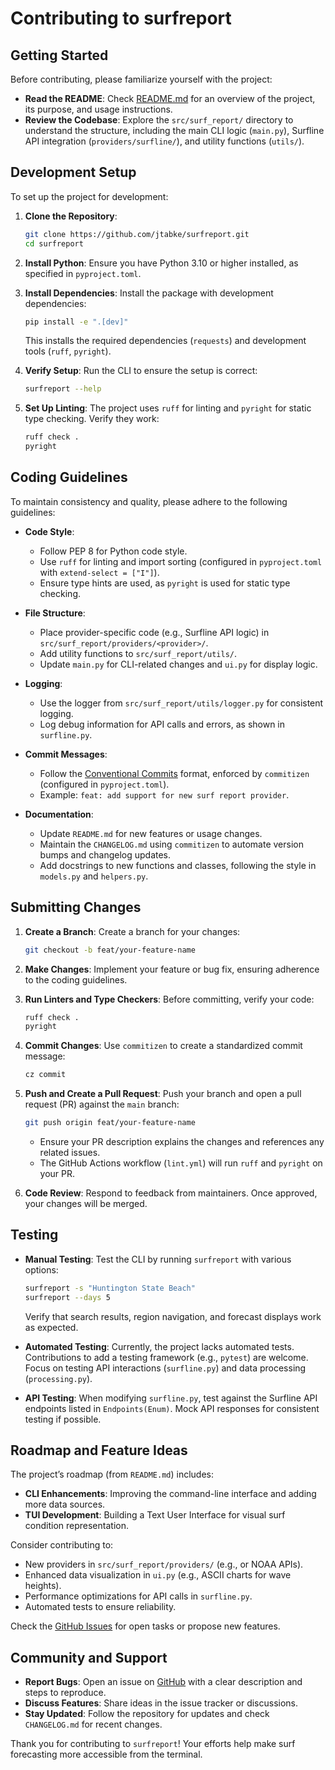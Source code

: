 # Contributing to surfreport

## Getting Started

Before contributing, please familiarize yourself with the project:

- **Read the README**: Check [README.md](README.md) for an overview of the project, its purpose, and usage instructions.
- **Review the Codebase**: Explore the `src/surf_report/` directory to understand the structure, including the main CLI logic (`main.py`), Surfline API integration (`providers/surfline/`), and utility functions (`utils/`).

## Development Setup

To set up the project for development:

1. **Clone the Repository**:

   ```sh
   git clone https://github.com/jtabke/surfreport.git
   cd surfreport
   ```

2. **Install Python**: Ensure you have Python 3.10 or higher installed, as specified in `pyproject.toml`.

3. **Install Dependencies**:
   Install the package with development dependencies:

   ```sh
   pip install -e ".[dev]"
   ```

   This installs the required dependencies (`requests`) and development tools (`ruff`, `pyright`).

4. **Verify Setup**:
   Run the CLI to ensure the setup is correct:

   ```sh
   surfreport --help
   ```

5. **Set Up Linting**:
   The project uses `ruff` for linting and `pyright` for static type checking. Verify they work:
   ```sh
   ruff check .
   pyright
   ```

## Coding Guidelines

To maintain consistency and quality, please adhere to the following guidelines:

- **Code Style**:

  - Follow PEP 8 for Python code style.
  - Use `ruff` for linting and import sorting (configured in `pyproject.toml` with `extend-select = ["I"]`).
  - Ensure type hints are used, as `pyright` is used for static type checking.

- **File Structure**:

  - Place provider-specific code (e.g., Surfline API logic) in `src/surf_report/providers/<provider>/`.
  - Add utility functions to `src/surf_report/utils/`.
  - Update `main.py` for CLI-related changes and `ui.py` for display logic.

- **Logging**:

  - Use the logger from `src/surf_report/utils/logger.py` for consistent logging.
  - Log debug information for API calls and errors, as shown in `surfline.py`.

- **Commit Messages**:

  - Follow the [Conventional Commits](https://www.conventionalcommits.org/) format, enforced by `commitizen` (configured in `pyproject.toml`).
  - Example: `feat: add support for new surf report provider`.

- **Documentation**:
  - Update `README.md` for new features or usage changes.
  - Maintain the `CHANGELOG.md` using `commitizen` to automate version bumps and changelog updates.
  - Add docstrings to new functions and classes, following the style in `models.py` and `helpers.py`.

## Submitting Changes

1. **Create a Branch**:
   Create a branch for your changes:

   ```sh
   git checkout -b feat/your-feature-name
   ```

2. **Make Changes**:
   Implement your feature or bug fix, ensuring adherence to the coding guidelines.

3. **Run Linters and Type Checkers**:
   Before committing, verify your code:

   ```sh
   ruff check .
   pyright
   ```

4. **Commit Changes**:
   Use `commitizen` to create a standardized commit message:

   ```sh
   cz commit
   ```

5. **Push and Create a Pull Request**:
   Push your branch and open a pull request (PR) against the `main` branch:

   ```sh
   git push origin feat/your-feature-name
   ```

   - Ensure your PR description explains the changes and references any related issues.
   - The GitHub Actions workflow (`lint.yml`) will run `ruff` and `pyright` on your PR.

6. **Code Review**:
   Respond to feedback from maintainers. Once approved, your changes will be merged.

## Testing

- **Manual Testing**:
  Test the CLI by running `surfreport` with various options:

  ```sh
  surfreport -s "Huntington State Beach"
  surfreport --days 5
  ```

  Verify that search results, region navigation, and forecast displays work as expected.

- **Automated Testing**:
  Currently, the project lacks automated tests. Contributions to add a testing framework (e.g., `pytest`) are welcome. Focus on testing API interactions (`surfline.py`) and data processing (`processing.py`).

- **API Testing**:
  When modifying `surfline.py`, test against the Surfline API endpoints listed in `Endpoints(Enum)`. Mock API responses for consistent testing if possible.

## Roadmap and Feature Ideas

The project’s roadmap (from `README.md`) includes:

- **CLI Enhancements**: Improving the command-line interface and adding more data sources.
- **TUI Development**: Building a Text User Interface for visual surf condition representation.

Consider contributing to:

- New providers in `src/surf_report/providers/` (e.g., or NOAA APIs).
- Enhanced data visualization in `ui.py` (e.g., ASCII charts for wave heights).
- Performance optimizations for API calls in `surfline.py`.
- Automated tests to ensure reliability.

Check the [GitHub Issues](https://github.com/jtabke/surfreport/issues) for open tasks or propose new features.

## Community and Support

- **Report Bugs**: Open an issue on [GitHub](https://github.com/jtabke/surfreport/issues) with a clear description and steps to reproduce.
- **Discuss Features**: Share ideas in the issue tracker or discussions.
- **Stay Updated**: Follow the repository for updates and check `CHANGELOG.md` for recent changes.

Thank you for contributing to `surfreport`! Your efforts help make surf forecasting more accessible from the terminal.
